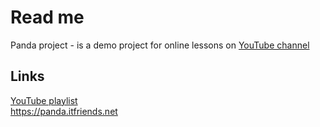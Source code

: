 # Read me
Panda project - is a demo project for online lessons on [YouTube channel](https://www.youtube.com/c/itfriends)

## Links
[YouTube playlist](https://www.youtube.com/playlist?list=PL30h3G_0KbzfAdzu4eBatWno9ujfmFEr0)  
https://panda.itfriends.net


 